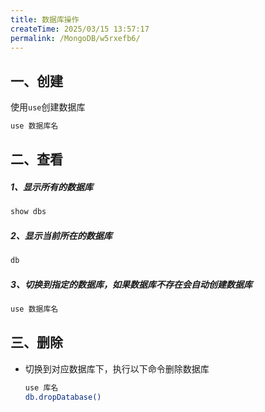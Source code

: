 ```yaml
---
title: 数据库操作
createTime: 2025/03/15 13:57:17
permalink: /MongoDB/w5rxefb6/
---
```


## 一、创建

使用`use`创建数据库

```bash
use 数据库名
```

## 二、查看

##### 1、显示所有的数据库

```bash
show dbs
```

##### 2、显示当前所在的数据库

```bash
db
```

##### 3、切换到指定的数据库，如果数据库不存在会自动创建数据库

```bash
use 数据库名
```

## 三、删除

- 切换到对应数据库下，执行以下命令删除数据库

  ```bash
  use 库名
  db.dropDatabase()
  ```
